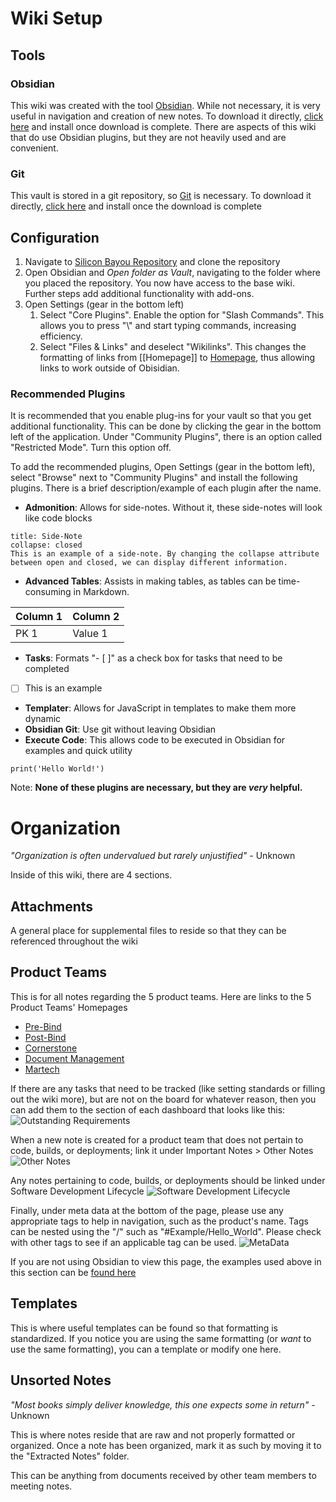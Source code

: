 # Wiki Setup
## Tools
### Obsidian
This wiki was created with the tool [Obsidian](https://obsidian.md/). While not necessary, it is very useful in navigation and creation of new notes. To download it directly, [click here](https://github.com/obsidianmd/obsidian-releases/releases/download/v1.0.3/Obsidian.1.0.3.exe) and install once download is complete. There are aspects of this wiki that do use Obsidian plugins, but they are not heavily used and are convenient. 

### Git
This vault is stored in a git repository, so [Git](https://git-scm.com/) is necessary. To download it directly, [click here](https://git-scm.com/download/win) and install once the download is complete

## Configuration
1) Navigate to [Silicon Bayou Repository](https://dev.azure.com/BeyondPlatform/Silicon%20Bayou/_git/Silicon%20Bayou) and clone the repository
2) Open Obsidian and _Open folder as Vault_, navigating to the folder where you placed the repository. You now have access to the base wiki. Further steps add additional functionality with add-ons. 
3) Open Settings (gear in the bottom left)
	1) Select "Core Plugins". Enable the option for "Slash Commands". This allows you to press "\\" and start typing commands, increasing efficiency. 
	2) Select "Files & Links" and deselect "Wikilinks". This changes the formatting of links from [[Homepage]] to [Homepage](Homepage.md), thus allowing links to work outside of Obisidian. 

### Recommended Plugins
It is recommended that you enable plug-ins for your vault so that you get additional functionality. This can be done by clicking the gear in the bottom left of the application. Under "Community Plugins", there is an option called "Restricted Mode". Turn this option off. 

To add the recommended plugins, Open Settings (gear in the bottom left), select "Browse" next to "Community Plugins" and install the following plugins. There is a brief description/example of each plugin after the name. 
- **Admonition**: Allows for side-notes. Without it, these side-notes will look like code blocks
```ad-note
title: Side-Note
collapse: closed
This is an example of a side-note. By changing the collapse attribute between open and closed, we can display different information. 
```
- **Advanced Tables**: Assists in making tables, as tables can be time-consuming in Markdown. 

| Column 1 | Column 2 |
| -------- | -------- |
| PK 1     | Value 1  |

- **Tasks**: Formats "- [ ]" as a check box for tasks that need to be completed
- [ ] This is an example
- **Templater**: Allows for JavaScript in templates to make them more dynamic
- **Obsidian Git**: Use git without leaving Obsidian
- **Execute Code**: This allows code to be executed in Obsidian for examples and quick utility
```run-python
print('Hello World!')
```

Note: **None of these plugins are necessary, but they are _very_ helpful.**

# Organization
_"Organization is often undervalued but rarely unjustified"_ - Unknown

Inside of this wiki, there are 4 sections.  
## Attachments 
A general place for supplemental files to reside so that they can be referenced throughout the wiki

## Product Teams 
This is for all notes regarding the 5 product teams. Here are links to the 5 Product Teams' Homepages
- [Pre-Bind](Product%20Teams/Pre-Bind/_Pre-Bind%20Dashboard.md)
- [Post-Bind](Product%20Teams/Post-Bind/_Post-Bind%20Dashboard.md)
- [Cornerstone](Product%20Teams/Cornerstone/_Cornerstone%20Dashboard.md)
- [Document Management](Product%20Teams/Document%20Management/_Document%20Management%20Dashboard.md)
- [Martech](_Martech%20Dashbaord.md)

If there are any tasks that need to be tracked (like setting standards or filling out the wiki more), but are not on the board for whatever reason, then you can add them to the section of each dashboard that looks like this:
![Outstanding Requirements](Templates/Product%20Dashboard%20Template#Outstanding%20Requirements)

When a new note is created for a product team that does not pertain to code, builds, or deployments; link it under Important Notes > Other Notes 
![Other Notes](Templates/Product%20Dashboard%20Template#Other%20Notes)

Any notes pertaining to code, builds, or deployments should be linked under Software Development Lifecycle
![Software Development Lifecycle](Templates/Product%20Dashboard%20Template#Software%20Development%20Lifecycle)

Finally, under meta data at the bottom of the page, please use any appropriate tags to help in navigation, such as the product's name. Tags can be nested using the "/" such as "#Example/Hello_World". Please check with other tags to see if an applicable tag can be used. 
![MetaData](Templates/Product%20Dashboard%20Template#MetaData)

If you are not using Obsidian to view this page, the examples used above in this section can be  [found here](Product%20Dashboard%20Template.md)

## Templates 
This is where useful templates can be found so that formatting is standardized. If you notice you are using the same formatting (or _want_ to use the same formatting), you can a template or modify one here. 

## Unsorted Notes 
_"Most books simply deliver knowledge, this one expects some in return"_ - Unknown

This is where notes reside that are raw and not properly formatted or organized. Once a note has been organized, mark it as such by moving it to the  "Extracted Notes" folder. 

This can be anything from documents received by other team members to meeting notes. 

